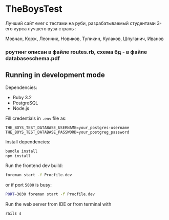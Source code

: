 # TheBoysTest
Лучший сайт ever с тестами на руби, разрабатываемый студентами 3-его курса лучшего вуза страны:

Мовчан, Корж, Леончик, Новиков, Тупикин, Кулаков, Шпуганич, Иванов 

<h3>роутинг описан в файле routes.rb, схема бд - в файле databaseschema.pdf</h3>

## Running in development mode
Dependencies:
- Ruby 3.2
- PostgreSQL
- Node.js

Fill credentials in `.env` file as:
```
THE_BOYS_TEST_DATABASE_USERNAME=your_postgres-username
THE_BOYS_TEST_DATABASE_PASSWORD=your_postgreg_password
```

Install dependencies:
```bash
bundle install
npm install
```

Run the frontend dev build:
```bash
foreman start -f Procfile.dev
```
or if port `5000` is busy:
```zsh
PORT=3030 foreman start -f Procfile.dev
```

Run the web server from IDE or from terminal with
```bash
rails s
```

